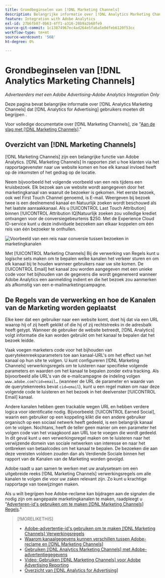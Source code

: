 ```yaml
---
title: Grondbeginselen van [!DNL Marketing Channels]
description: Belangrijke informatie over [!DNL Analytics Marketing Channels] dat [!DNL Analytics for Advertising] gebruikers moeten dit begrijpen.
feature: Integration with Adobe Analytics
exl-id: 27b6fb07-0b63-4ff1-a316-20b9a2b60fe9
source-git-commit: 1c13874967ec4ad264e5fa6a5e0dfeb6120f53cc
workflow-type: tm+mt
source-wordcount: '568'
ht-degree: 0%

---
```


# Grondbeginselen van [!DNL Analytics Marketing Channels]

*Adverteerders met een Adobe Advertising-Adobe Analytics Integration Only*

Deze pagina bevat belangrijke informatie over [!DNL Analytics Marketing Channels] dat [!DNL Analytics for Advertising] gebruikers moeten dit begrijpen .

Voor volledige documentatie over [!DNL Marketing Channels], zie &quot;[Aan de slag met [!DNL Marketing Channels]](https://experienceleague.adobe.com/docs/analytics/components/marketing-channels/c-getting-started-mchannel.html).&quot;

## Overzicht van [!DNL Marketing Channels]

[!DNL Marketing Channels] zijn een belangrijke functie van Adobe Analytics. [!DNL Marketing Channels] In rapporten ziet u hoe klanten via het rapportagevenster naar uw website komen en hoe elk kanaal invloed heeft op de inkomsten of het gedrag op de locatie.

Neem bijvoorbeeld het volgende voorbeeld van een reis tijdens een kruisbezoek. Elk bezoek aan uw website wordt aangegeven door het marketingkanaal van waaruit de bezoeker is gekomen. Het eerste bezoek, ook wel First Touch Channel genoemd, is E-mail. Weergeven bij bezoek twee is een deelnemend kanaal en Natuurlijk zoeken wordt beschouwd als het laatste aanraakkanaal. Als u [!UICONTROL Last Touch Attribution] binnen [!UICONTROL Attribution IQ]Natuurlijk zoeken zou volledige krediet ontvangen voor de conversiegebeurtenis $250. Met de Experience Cloud ID-service kunt u deze individuele bezoeken aan elkaar koppelen om één reis van één bezoeker te onthullen.

![Voorbeeld van een reis naar conversie tussen bezoeken in marketingkanalen](/help/integrations/assets/a4adc-mc-sample-journey.png)

Met [!UICONTROL Marketing Channels] Bij de verwerking van Regels kunt u logische sets maken om te bepalen welke kanalen het verkeer sturen en om elk kanaal bij te houden wanneer gebruikers naar uw site komen. De [!UICONTROL Email] het kanaal zou worden aangegeven met een unieke code voor het bijhouden van de gegevens die wordt gegenereerd wanneer Adobe Analytics een aanmelding indient en die het bezoek zou aanmerken als afkomstig van een e-mailmarketingcampagne.

## De Regels van de verwerking en hoe de Kanalen van de Marketing worden geplaatst

Elke keer dat een gebruiker naar een website komt, doet hij dat via een URL waarop hij of zij heeft geklikt of die hij of zij rechtstreeks in de adresbalk heeft getypt. Wanneer de gebruiker de website betreedt, [!DNL Analytics] volgt informatie die kan worden gebruikt om het kanaal te bepalen dat het bezoek leidde.

Vaak voegen marketers code voor het bijhouden van querytekenreeksparameters toe aan kanaal-URL&#39;s om het effect van het kanaal op hun site te volgen. U kunt configureren [!DNL Marketing Channels] verwerkingsregels om te luisteren naar specifieke volgende parameters en waarden om het kanaal te bepalen zonder extra tracking. Als bijvoorbeeld alle URL&#39;s van de e-mailcampagne de indeling volgen `www.adobe.com?cid=email…` (wanneer de URL de parameter en waarde van de querytekenreeks bevat `cid=email`), kunt u een regel maken om naar deze volgende code te luisteren en het bezoek in het deelvenster [!UICONTROL Email] kanaal.

Andere kanalen hebben geen trackable wegen URL en hebben verdere logica voor identificatie nodig. Bijvoorbeeld: [!UICONTROL Earned Social], waarin een gebruiker op een koppeling klikt die een andere gebruiker organisch op een sociaal netwerk heeft gedeeld, is een belangrijk kanaal om te volgen. Nochtans, heeft de teller geen manier om een parameter het volgen code van het vraagkoord aan URL toe te voegen die wordt gedeeld. In dit geval kunt u een verwerkingsregel maken om te luisteren naar het verwijzende domein van sociale netwerken van interesse en naar het ontbreken van betaalcodes om het kanaal te bepalen. De bezoeken die aan deze vereisten voldoen zouden dan als Verdiende Sociale binnen het rapport van de Kanalen van de Marketing worden gevolgd.

Adobe raadt u aan samen te werken met uw analyseteam om een uitgebreide reeks [!DNL Marketing Channels] verwerkingsregels om alle kanalen te volgen die voor uw zaken relevant zijn. Zo kunt u krachtige rapportage van toewijzingen maken.

Als u wilt begrijpen hoe Adobe-reclame kan bijdragen aan de signalen die nodig zijn om aangepaste marketingkanalen te maken, raadpleegt u &quot;[Adverteren-id&#39;s gebruiken om te maken [!DNL Marketing Channels] Regels](mc-ids.md).&quot;

>[!MORELIKETHIS]
>
>* [Adobe-advertentie-id&#39;s gebruiken om te maken [!DNL Marketing Channels] Verwerkingsregels](mc-ids.md)
>* [Waarom kanaalgegevens kunnen verschillen tussen Adobe-reclame en [!DNL Marketing Channels]](mc-data-variances.md)
>* [Gebruiken [!DNL Analytics Marketing Channels] met Adobe-advertentiegegevens](mc-ac-data.md)
>* [Video: Gebruiken [!DNL Marketing Channels] voor Adobe Advertising Reporting](https://experienceleague.adobe.com/docs/advertising-cloud-learn/tutorials/analytics/analytics-reporting-a4adc.html)
>* [Overzicht van [!DNL Analytics for Advertising]](/help/integrations/analytics/overview.md)

